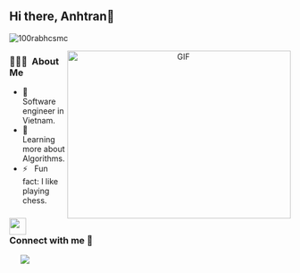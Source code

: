 ## Hi there, Anhtran👋
<p align="left"> <img src="https://komarev.com/ghpvc/?username=Helianthusss&label=Profile%20views&color=0e75b6&style=flat" alt="100rabhcsmc" /> </p>
<a target="_blank" align="center">
  <img align="right" top="500" height="300" width="400" alt="GIF" src="https://media.giphy.com/media/SWoSkN6DxTszqIKEqv/giphy.gif">
</a>
<h3>👨🏻‍💻 &nbsp;About Me </h3> 

- 🤔 &nbsp; Software engineer in Vietnam.
- 🌱 &nbsp; Learning more about Algorithms.
- ⚡️ &nbsp; Fun fact: I like playing chess.

<h3 align="left" > <img src="https://media.giphy.com/media/iY8CRBdQXODJSCERIr/giphy.gif" width="30" height="30" style="margin-right: 10px;">Connect with me 🤝 </h3>

<p align="left">

 <div align="left"  class="icons-social" style="margin-left: 10px;">
        <a style="margin-left: 10px;"  target="_blank" href="https://www.linkedin.com/in/anhtrandev/">
			<img src="https://img.icons8.com/doodle/40/000000/linkedin--v2.png"></a>
      </div>
</p>
